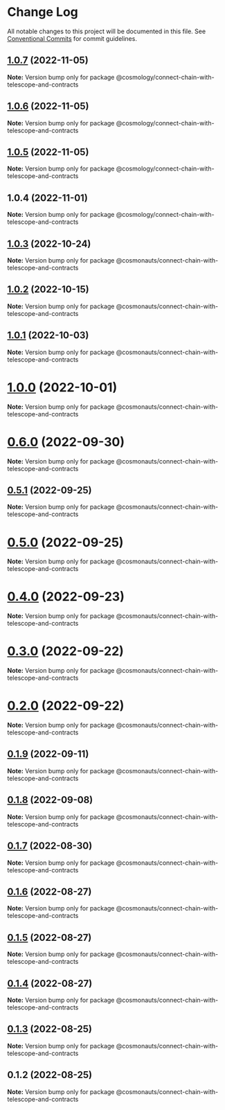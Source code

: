 # Change Log

All notable changes to this project will be documented in this file.
See [Conventional Commits](https://conventionalcommits.org) for commit guidelines.

## [1.0.7](https://github.com/cosmology-tech/create-cosmos-app/compare/@cosmology/connect-chain-with-telescope-and-contracts@1.0.6...@cosmology/connect-chain-with-telescope-and-contracts@1.0.7) (2022-11-05)

**Note:** Version bump only for package @cosmology/connect-chain-with-telescope-and-contracts





## [1.0.6](https://github.com/cosmology-tech/create-cosmos-app/compare/@cosmology/connect-chain-with-telescope-and-contracts@1.0.5...@cosmology/connect-chain-with-telescope-and-contracts@1.0.6) (2022-11-05)

**Note:** Version bump only for package @cosmology/connect-chain-with-telescope-and-contracts





## [1.0.5](https://github.com/cosmology-tech/create-cosmos-app/compare/@cosmology/connect-chain-with-telescope-and-contracts@1.0.4...@cosmology/connect-chain-with-telescope-and-contracts@1.0.5) (2022-11-05)

**Note:** Version bump only for package @cosmology/connect-chain-with-telescope-and-contracts





## 1.0.4 (2022-11-01)

**Note:** Version bump only for package @cosmology/connect-chain-with-telescope-and-contracts





## [1.0.3](https://github.com/cosmology-tech/create-cosmos-app/compare/@cosmonauts/connect-chain-with-telescope-and-contracts@1.0.2...@cosmonauts/connect-chain-with-telescope-and-contracts@1.0.3) (2022-10-24)

**Note:** Version bump only for package @cosmonauts/connect-chain-with-telescope-and-contracts





## [1.0.2](https://github.com/cosmology-tech/create-cosmos-app/compare/@cosmonauts/connect-chain-with-telescope-and-contracts@1.0.1...@cosmonauts/connect-chain-with-telescope-and-contracts@1.0.2) (2022-10-15)

**Note:** Version bump only for package @cosmonauts/connect-chain-with-telescope-and-contracts





## [1.0.1](https://github.com/cosmology-tech/create-cosmos-app/compare/@cosmonauts/connect-chain-with-telescope-and-contracts@1.0.0...@cosmonauts/connect-chain-with-telescope-and-contracts@1.0.1) (2022-10-03)

**Note:** Version bump only for package @cosmonauts/connect-chain-with-telescope-and-contracts





# [1.0.0](https://github.com/cosmology-tech/create-cosmos-app/compare/@cosmonauts/connect-chain-with-telescope-and-contracts@0.6.0...@cosmonauts/connect-chain-with-telescope-and-contracts@1.0.0) (2022-10-01)

**Note:** Version bump only for package @cosmonauts/connect-chain-with-telescope-and-contracts





# [0.6.0](https://github.com/cosmology-tech/create-cosmos-app/compare/@cosmonauts/connect-chain-with-telescope-and-contracts@0.5.1...@cosmonauts/connect-chain-with-telescope-and-contracts@0.6.0) (2022-09-30)

**Note:** Version bump only for package @cosmonauts/connect-chain-with-telescope-and-contracts





## [0.5.1](https://github.com/cosmology-tech/create-cosmos-app/compare/@cosmonauts/connect-chain-with-telescope-and-contracts@0.5.0...@cosmonauts/connect-chain-with-telescope-and-contracts@0.5.1) (2022-09-25)

**Note:** Version bump only for package @cosmonauts/connect-chain-with-telescope-and-contracts





# [0.5.0](https://github.com/cosmology-tech/create-cosmos-app/compare/@cosmonauts/connect-chain-with-telescope-and-contracts@0.4.0...@cosmonauts/connect-chain-with-telescope-and-contracts@0.5.0) (2022-09-25)

**Note:** Version bump only for package @cosmonauts/connect-chain-with-telescope-and-contracts





# [0.4.0](https://github.com/cosmology-tech/create-cosmos-app/compare/@cosmonauts/connect-chain-with-telescope-and-contracts@0.3.0...@cosmonauts/connect-chain-with-telescope-and-contracts@0.4.0) (2022-09-23)

**Note:** Version bump only for package @cosmonauts/connect-chain-with-telescope-and-contracts





# [0.3.0](https://github.com/cosmology-tech/create-cosmos-app/compare/@cosmonauts/connect-chain-with-telescope-and-contracts@0.2.0...@cosmonauts/connect-chain-with-telescope-and-contracts@0.3.0) (2022-09-22)

**Note:** Version bump only for package @cosmonauts/connect-chain-with-telescope-and-contracts





# [0.2.0](https://github.com/cosmology-tech/create-cosmos-app/compare/@cosmonauts/connect-chain-with-telescope-and-contracts@0.1.9...@cosmonauts/connect-chain-with-telescope-and-contracts@0.2.0) (2022-09-22)

**Note:** Version bump only for package @cosmonauts/connect-chain-with-telescope-and-contracts





## [0.1.9](https://github.com/cosmology-tech/create-cosmos-app/compare/@cosmonauts/connect-chain-with-telescope-and-contracts@0.1.8...@cosmonauts/connect-chain-with-telescope-and-contracts@0.1.9) (2022-09-11)

**Note:** Version bump only for package @cosmonauts/connect-chain-with-telescope-and-contracts





## [0.1.8](https://github.com/cosmology-tech/create-cosmos-app/compare/@cosmonauts/connect-chain-with-telescope-and-contracts@0.1.7...@cosmonauts/connect-chain-with-telescope-and-contracts@0.1.8) (2022-09-08)

**Note:** Version bump only for package @cosmonauts/connect-chain-with-telescope-and-contracts





## [0.1.7](https://github.com/cosmology-tech/create-cosmos-app/compare/@cosmonauts/connect-chain-with-telescope-and-contracts@0.1.6...@cosmonauts/connect-chain-with-telescope-and-contracts@0.1.7) (2022-08-30)

**Note:** Version bump only for package @cosmonauts/connect-chain-with-telescope-and-contracts





## [0.1.6](https://github.com/cosmology-tech/create-cosmos-app/compare/@cosmonauts/connect-chain-with-telescope-and-contracts@0.1.5...@cosmonauts/connect-chain-with-telescope-and-contracts@0.1.6) (2022-08-27)

**Note:** Version bump only for package @cosmonauts/connect-chain-with-telescope-and-contracts





## [0.1.5](https://github.com/cosmology-tech/create-cosmos-app/compare/@cosmonauts/connect-chain-with-telescope-and-contracts@0.1.4...@cosmonauts/connect-chain-with-telescope-and-contracts@0.1.5) (2022-08-27)

**Note:** Version bump only for package @cosmonauts/connect-chain-with-telescope-and-contracts





## [0.1.4](https://github.com/cosmology-tech/create-cosmos-app/compare/@cosmonauts/connect-chain-with-telescope-and-contracts@0.1.3...@cosmonauts/connect-chain-with-telescope-and-contracts@0.1.4) (2022-08-27)

**Note:** Version bump only for package @cosmonauts/connect-chain-with-telescope-and-contracts





## [0.1.3](https://github.com/cosmology-tech/create-cosmos-app/compare/@cosmonauts/connect-chain-with-telescope-and-contracts@0.1.2...@cosmonauts/connect-chain-with-telescope-and-contracts@0.1.3) (2022-08-25)

**Note:** Version bump only for package @cosmonauts/connect-chain-with-telescope-and-contracts





## 0.1.2 (2022-08-25)

**Note:** Version bump only for package @cosmonauts/connect-chain-with-telescope-and-contracts
